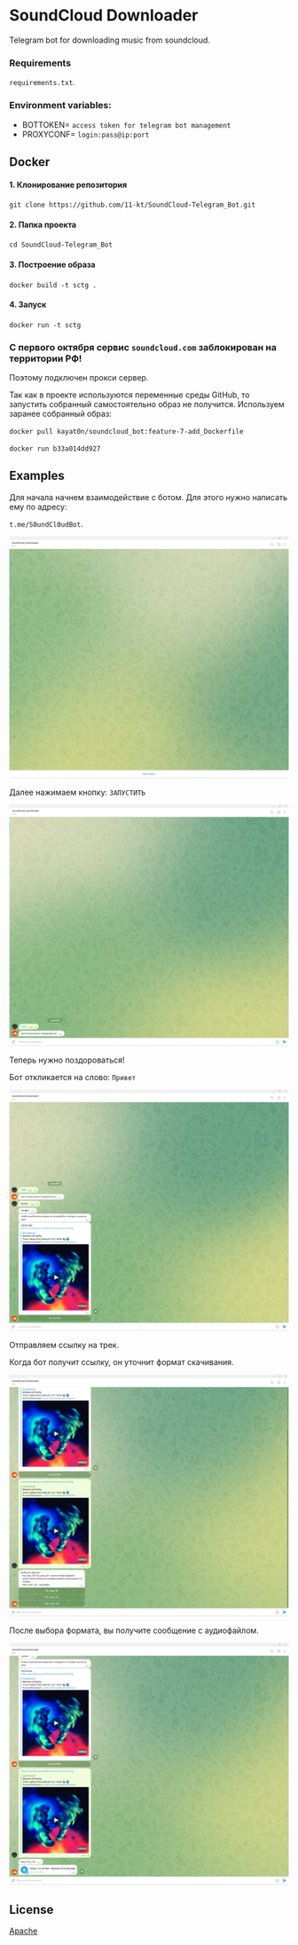 # SoundCloud Downloader
Telegram bot for downloading music from soundcloud.

### Requirements
`requirements.txt`.

### Environment variables:
- BOTTOKEN= `access token for telegram bot management`
- PROXYCONF= `login:pass@ip:port`

## Docker

#### 1. Клонирование репозитория

`git clone https://github.com/11-kt/SoundCloud-Telegram_Bot.git`

#### 2. Папка проекта

`cd SoundCloud-Telegram_Bot`

#### 3. Построение образа

`docker build -t sctg .`

#### 4. Запуск

`docker run -t sctg`

### С первого октября сервис  `soundcloud.com` заблокирован на территории РФ!
Поэтому подключен прокси сервер.

Так как в проекте используются переменные среды GitHub, то запустить собранный самостоятельно образ не получится.
Используем заранее собранный образ: 

`docker pull kayat0n/soundcloud_bot:feature-7-add_Dockerfile`

`docker run b33a014dd927`

## Examples
Для начала начнем взаимодействие с ботом.
Для этого нужно написать ему по адресу: 

`t.me/S0undCl0udBot`.

![](./screens/find_bot.png)

Далее нажимаем кнопку: `ЗАПУСТИТЬ`

![](./screens/start.png)

Теперь нужно поздороваться!

Бот откликается на слово: `Привет`

![](./screens/say_hi.png)

Отправляем ссылку на трек.

Когда бот получит ссылку, он уточнит формат скачивания.

![](./screens/pick_format.png)

После выбора формата, вы получите сообщение с аудиофайлом.

![](./screens/results.png)

## License

[Apache](./LICENSE)